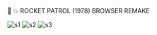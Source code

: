 🚀 💥 ROCKET PATROL (1978) BROWSER REMAKE

![s1](https://user-images.githubusercontent.com/62276130/162484190-27442a8c-2f44-4f30-ad2a-d55db73a861f.jpg)
![s2](https://user-images.githubusercontent.com/62276130/162484199-54a2dc09-b966-4dc4-90c2-bf431683ca23.jpg)
![s3](https://user-images.githubusercontent.com/62276130/162484207-737c576e-6885-4bef-85f0-d0554f4affe2.jpg)

